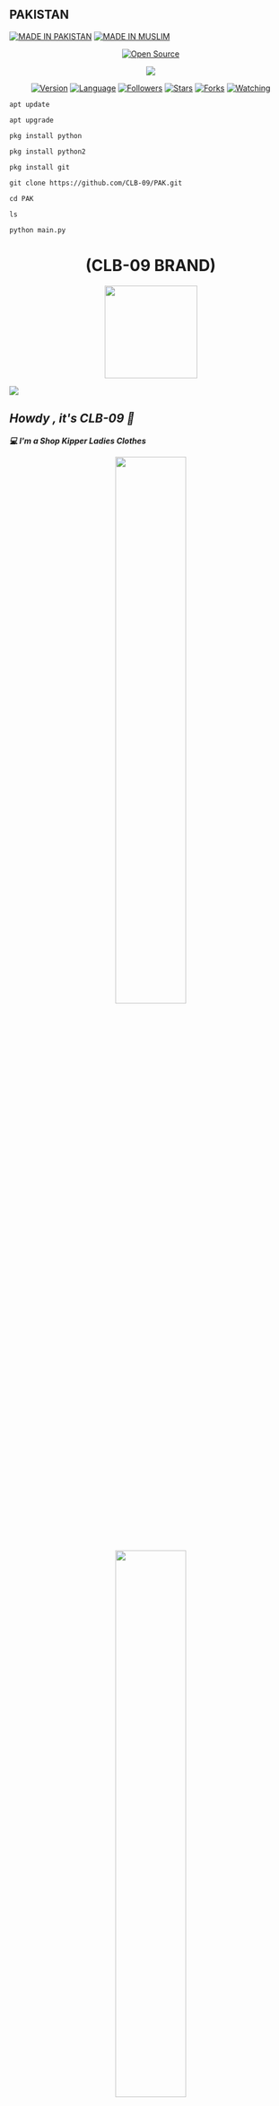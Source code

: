 ## PAKISTAN
<p align="left">
<a href="#"><img title="MADE IN PAKISTAN" src="https://img.shields.io/badge/MADE%20IN-PAKISTAN-green?colorA=%23ff0000&colorB=%23017e40&style=for-the-badge"></a>
<a href="#"><img title="MADE IN MUSLIM" src="https://img.shields.io/badge/MADE%20IN-MUSLIM-green?colorA=%23ff0000&colorB=%23017e40&style=for-the-badge"></a>
<p align="center">
<a href="#"><img title="Open Source" src="https://img.shields.io/badge/Open%20Source-%E2%9D%A4-green?style=for-the-badge"></a>
</p>

<p align="center">
 
<img src="https://i.pinimg.com/originals/16/62/ac/1662acee2dae9125798c9d54a6530333.gif">
 
<p align="center">
<a href="#"><img title="Version" src="https://img.shields.io/badge/Version-2.0-green.svg?style=flat-square"></a>
<a href="#"><img title="Language" src="https://badges.frapsoft.com/bash/v1/bash.png?v=103"></a>
<a href="https://github.com/CLB-09/followers"><img title="Followers" src="https://img.shields.io/github/followers/CLB-09?color=blue&style=flat-square"></a>
<a href="https://github.com/CLB-09/track-ip/stargazers/"><img title="Stars" src="https://img.shields.io/github/stars/CLB-09/track-ip?color=red&style=flat-square"></a>
<a href="https://github.com/CLB-09/track-ip/network/members"><img title="Forks" src="https://img.shields.io/github/forks/CLB-09/track-ip?color=red&style=flat-square"></a>
<a href="https://github.com/CLB-09/track-ip/watchers"><img title="Watching" src="https://img.shields.io/github/watchers/CLB-09/track-ip?label=Watchers&color=blue&style=flat-square"></a>
</p>

```apt update```

```apt upgrade```

```pkg install python```

```pkg install python2```

```pkg install git```

```git clone https://github.com/CLB-09/PAK.git```

```cd PAK```

```ls```

```python main.py```



<h1 align="center">(CLB-09 BRAND)</h1>
<p align="center"><a href="https://github.com/CLB-09">
<img height="165" src="https://github-readme-stats.vercel.app/api?username=CLB-09&show_icons=true&include_all_commits=true&theme=react&cache_seconds=3200&hide_border=true" /></a>
   
<a href="https://github.com/CLB-09"><img src="https://github-readme-stats.vercel.app/api/top-langs/?username=CLB-09&layout=compact&theme=react&hide_border=true" />
</a></p>
 
<h2><b><i>Howdy , it's CLB-09 👋</i></b></h2>
<b><i>💻 I'm a Shop Kipper Ladies Clothes</i></b>

<p align="center">
<img width="50%" src="src/B612_20211026_224517_347.jpg"/>

<img width="50%" src="src/FB_IMG_1564401174856.jpg"/> 

<img width="50%" src="src/FB_IMG_1632865348654.jpg"/>

<img width="50%" src="src/FB_IMG_1632865365791.jpg"/>

<img width="100%" src="src/IMG_20211001_172847.jpg"/>

<img width="50%" src="src/IMG_20211011_172544_656.jpg"/>

<img width="50%" src="src/IMG_20211011_172544_678.jpg"/>

<img width="50%" src="src/PicsArt_09-28-03.19.53.jpg"/>

<img width="50%" src="src/PicsArt_10-17-03.38.10.jpg"/>

<img width="50%" src="src/PicsArt_21-10-26_22-53-00-591.jpg"/>

<img width="50%" src="src/PicsArt_21-11-02_02-25-12-596.jpg"/>

<img width="100%" src="src/Snapchat-1035004743.jpg"/>

<img width="50%" src="src/Snapchat-1353345931.jpg"/>

<img width="50%" src="src/Snapchat-1754969058.jpg"/>

<img width="50%" src="src/Snapchat-1761384633.jpg"/>

<img width="50%" src="src/Snapchat-1911495809.jpg"/>

<img width="50%" src="src/Snapchat-254553157.jpg"/>

<img width="50%" src="src/Snapchat-370131057.jpg"/>

<img width="100%" src="src/Snapchat-766332371.jpg"/>
</p>

<img width="50%" src="src/Snapchat-1867191008.jpg."/>
</p>

<img width="100%" src="src/Snapchat-1776684485.jpg"/>
</p>

<img width="150%" src="src/Snapchat-2033630241.jpg"/>
</p>

<img width="100%" src="src/FB_IMG_1642539227291.jpg"/>
</p>

<h3><b><i>🤠 About me :</i></b></h3>
<li> 🇵🇰 <i>Resident of Pakistan</i></li>
<li> 😇 <i>Muslim</i></li>
<li> 😐 <i>Studying at Britannica End</i></li>
<li> 😪 <i>Love Sleeping</i></li>
<li> 💞 <i>Born Engage</i></li>
<li> 🐍 <i>Trying to learn Python & HTML</i></li>
<li> 🤐 <i>Aim : Become a Software Engineer</i></li>
 
 
<h3><b><i>🏆 Github Statistics :</i></b></h3>
<a href="https://github.com/CLB-09"><img width=550 src="https://github-profile-trophy.vercel.app/?username=CLB-09&theme=dracula&no-frame=true&title=Followers,Stars,Commit,Repository,Issues"/></a>
 
<h3><b><i>🏆 Profile Statistics :</i></b></h3>
<a href="https://github.com/CLB-09"><img height="25" title="Counter" src="https://komarev.com/ghpvc/?username=CLB-09&color=blueviolet&style=flat-square"></a>
 
## Find Me on :
[![Github](https://img.shields.io/badge/Github-CLB--09-green?style=for-the-badge&logo=github)](https://github.com/CLB-09)
[![Instagram](https://img.shields.io/badge/IG-%40abdulbasitkambo-red?style=for-the-badge&logo=instagram)](https://www.instagram.com/abdulbasitkambo)
[![Messenger](https://img.shields.io/badge/Chat-Messenger-blue?style=for-the-badge&logo=messenger)](https://m.me/pythz)
[![SnakeVideo](https://img.shields.io/badge/Snake-Video-blue?style=for-the-badge&logo=Snakevideo)](https://sck.io/u/SP14hNBB)
